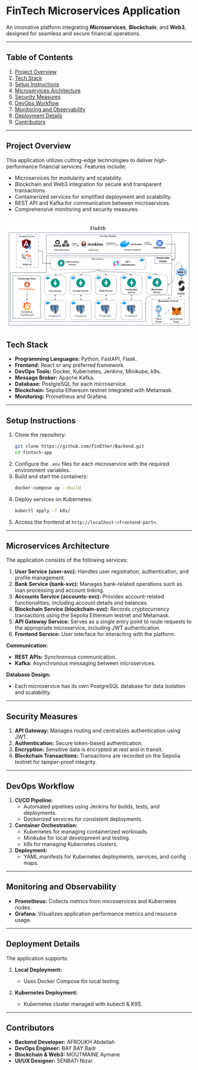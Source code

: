 # FinTech Microservices Application

An innovative platform integrating **Microservices**, **Blockchain**, and **Web3**, designed for seamless and secure financial operations.

---

## Table of Contents

1. [Project Overview](#project-overview)
2. [Tech Stack](#tech-stack)
3. [Setup Instructions](#setup-instructions)
4. [Microservices Architecture](#microservices-architecture)
5. [Security Measures](#security-measures)
6. [DevOps Workflow](#devops-workflow)
7. [Monitoring and Observability](#monitoring-and-observability)
8. [Deployment Details](#deployment-details)
9. [Contributors](#contributors)

---

## Project Overview

This application utilizes cutting-edge technologies to deliver high-performance financial services. Features include:

- Microservices for modularity and scalability.
- Blockchain and Web3 integration for secure and transparent transactions.
- Containerized services for simplified deployment and scalability.
- REST API and Kafka for communication between microservices.
- Comprehensive monitoring and security measures.

## ![Architecture Diagram](./figures/Architecture.png "System Architecture")

## Tech Stack

- **Programming Languages:** Python, FastAPI, Flask.
- **Frontend:** React or any preferred framework.
- **DevOps Tools:** Docker, Kubernetes, Jenkins, Minikube, k9s.
- **Message Broker:** Apache Kafka.
- **Database:** PostgreSQL for each microservice.
- **Blockchain:** Sepolia Ethereum testnet integrated with Metamask.
- **Monitoring:** Prometheus and Grafana.

---

## Setup Instructions

1. Clone the repository:
   ```bash
   git clone https://github.com/FinEther/Backend.git
   cd fintech-app
   ```
2. Configure the `.env` files for each microservice with the required environment variables.
3. Build and start the containers:
   ```bash
   docker-compose up --build
   ```
4. Deploy services on Kubernetes:
   ```bash
   kubectl apply -f k8s/
   ```
5. Access the frontend at `http://localhost:<frontend-port>`.

---

## Microservices Architecture

The application consists of the following services:

1. **User Service (user-svc):** Handles user registration, authentication, and profile management.
2. **Bank Service (bank-svc):** Manages bank-related operations such as loan processing and account linking.
3. **Accounts Service (accounts-svc):** Provides account-related functionalities, including account details and balances.
4. **Blockchain Service (blockchain-svc):** Records cryptocurrency transactions using the Sepolia Ethereum testnet and Metamask.
5. **API Gateway Service:** Serves as a single entry point to route requests to the appropriate microservice, including JWT authentication.
6. **Frontend Service:** User interface for interacting with the platform.

**Communication:**

- **REST APIs:** Synchronous communication.
- **Kafka:** Asynchronous messaging between microservices.

**Database Design:**

- Each microservice has its own PostgreSQL database for data isolation and scalability.

---

## Security Measures

1. **API Gateway:** Manages routing and centralizes authentication using JWT.
2. **Authentication:** Secure token-based authentication.
3. **Encryption:** Sensitive data is encrypted at rest and in transit.
4. **Blockchain Transactions:** Transactions are recorded on the Sepolia testnet for tamper-proof integrity.

---

## DevOps Workflow

1. **CI/CD Pipeline:**
   - Automated pipelines using Jenkins for builds, tests, and deployments.
   - Dockerized services for consistent deployments.
2. **Container Orchestration:**
   - Kubernetes for managing containerized workloads.
   - Minikube for local development and testing.
   - k9s for managing Kubernetes clusters.
3. **Deployment:**
   - YAML manifests for Kubernetes deployments, services, and config maps.

---

## Monitoring and Observability

- **Prometheus:** Collects metrics from microservices and Kubernetes nodes.
- **Grafana:** Visualizes application performance metrics and resource usage.

---

## Deployment Details

The application supports:

1. **Local Deployment:**

   - Uses Docker Compose for local testing.

2. **Kubernetes Deployment:**
   - Kubernetes cluster managed with kubectl & K9S.

---

## Contributors

- **Backend Developer:** AFROUKH Abdellah
- **DevOps Engineer:** BAY BAY Badr
- **Blockchain & Web3:** MOUTMAINE Aymane
- **UI/UX Designer:** SENBATI Nizar
